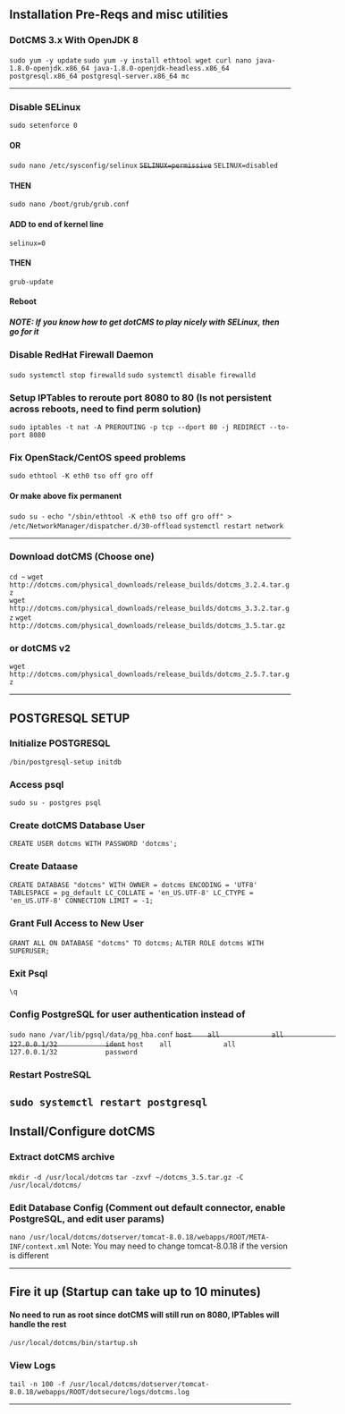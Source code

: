 ## Installation Pre-Reqs and misc utilities
### DotCMS 3.x With OpenJDK 8
`sudo yum -y update`
`sudo yum -y install ethtool wget curl nano java-1.8.0-openjdk.x86_64 java-1.8.0-openjdk-headless.x86_64 postgresql.x86_64 postgresql-server.x86_64 mc`

---

### Disable SELinux
`sudo setenforce 0`
#### OR
`sudo nano /etc/sysconfig/selinux`
~~`SELINUX=permissive`~~
`SELINUX=disabled`
#### THEN
`sudo nano /boot/grub/grub.conf`
#### ADD to end of kernel line
`selinux=0`
#### THEN
`grub-update`
#### Reboot


##### NOTE: If you know how to get dotCMS to play nicely with SELinux, then go for it

### Disable RedHat Firewall Daemon
`sudo systemctl stop firewalld`
`sudo systemctl disable firewalld`

### Setup IPTables to reroute port 8080 to 80 (Is not persistent across reboots, need to find perm solution)
`sudo iptables -t nat -A PREROUTING -p tcp --dport 80 -j REDIRECT --to-port 8080`

### Fix OpenStack/CentOS speed problems
`sudo ethtool -K eth0 tso off gro off`

#### Or make above fix permanent
`sudo su -`
`echo "/sbin/ethtool -K eth0 tso off gro off" > /etc/NetworkManager/dispatcher.d/30-offload`
`systemctl restart network`


---

### Download dotCMS (Choose one)
`cd ~`
`wget http://dotcms.com/physical_downloads/release_builds/dotcms_3.2.4.tar.gz`<br>
`wget http://dotcms.com/physical_downloads/release_builds/dotcms_3.3.2.tar.gz`
`wget http://dotcms.com/physical_downloads/release_builds/dotcms_3.5.tar.gz`
### or dotCMS v2
`wget http://dotcms.com/physical_downloads/release_builds/dotcms_2.5.7.tar.gz`

---

## POSTGRESQL SETUP

### Initialize POSTGRESQL
`/bin/postgresql-setup initdb`

### Access psql
`sudo su - postgres
psql`

### Create dotCMS Database User
`CREATE USER dotcms WITH PASSWORD 'dotcms';`

### Create Dataase
`CREATE DATABASE "dotcms" WITH OWNER = dotcms ENCODING = 'UTF8' TABLESPACE = pg_default LC_COLLATE = 'en_US.UTF-8' LC_CTYPE = 'en_US.UTF-8' CONNECTION LIMIT = -1;`

### Grant Full Access to New User
`GRANT ALL ON DATABASE "dotcms" TO dotcms;`
`ALTER ROLE dotcms WITH SUPERUSER;`

### Exit Psql
`\q`

### Config PostgreSQL for user authentication instead of 
`sudo nano /var/lib/pgsql/data/pg_hba.conf`
~~`host    all             all             127.0.0.1/32            ident`~~
`host    all             all             127.0.0.1/32            password`

### Restart PostreSQL
`sudo systemctl restart postgresql`
---

## Install/Configure dotCMS

### Extract dotCMS archive
`mkdir -d /usr/local/dotcms`
`tar -zxvf ~/dotcms_3.5.tar.gz -C /usr/local/dotcms/`

### Edit Database Config (Comment out default connector, enable PostgreSQL, and edit user params)
`nano /usr/local/dotcms/dotserver/tomcat-8.0.18/webapps/ROOT/META-INF/context.xml`
Note: You may need to change tomcat-8.0.18 if the version is different

---

## Fire it up (Startup can take up to 10 minutes)
#### No need to run as root since dotCMS will still run on 8080, IPTables will handle the rest
`/usr/local/dotcms/bin/startup.sh`

### View Logs
`tail -n 100 -f /usr/local/dotcms/dotserver/tomcat-8.0.18/webapps/ROOT/dotsecure/logs/dotcms.log`

---
